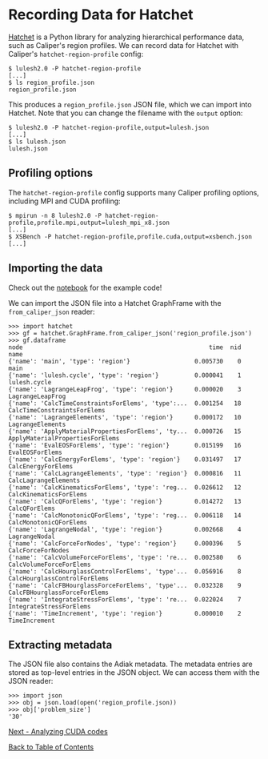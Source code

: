 # Recording Data for Hatchet

[Hatchet](https://github.com/hatchet/hatchet) is a Python library for analyzing
hierarchical performance data, such as Caliper's region profiles. We can 
record data for Hatchet with Caliper's `hatchet-region-profile` config:

    $ lulesh2.0 -P hatchet-region-profile
    [...]
    $ ls region_profile.json
    region_profile.json

This produces a `region_profile.json` JSON file, which we can import into 
Hatchet. Note that you can change the filename with the `output` option:

    $ lulesh2.0 -P hatchet-region-profile,output=lulesh.json
    [...]
    $ ls lulesh.json
    lulesh.json

## Profiling options

The `hatchet-region-profile` config supports many Caliper profiling options,
including MPI and CUDA profiling:

    $ mpirun -n 8 lulesh2.0 -P hatchet-region-profile,profile.mpi,output=lulesh_mpi_x8.json
    [...]
    $ XSBench -P hatchet-region-profile,profile.cuda,output=xsbench.json
    [...]

## Importing the data

Check out the [notebook](HatchetCaliperImport.ipynb) for the example code!

We can import the JSON file into a Hatchet GraphFrame with the 
`from_caliper_json` reader:

```
>>> import hatchet
>>> gf = hatchet.GraphFrame.from_caliper_json('region_profile.json')
>>> gf.dataframe
node                                                    time  nid                             name
{'name': 'main', 'type': 'region'}                  0.005730    0                             main
{'name': 'lulesh.cycle', 'type': 'region'}          0.000041    1                     lulesh.cycle
{'name': 'LagrangeLeapFrog', 'type': 'region'}      0.000020    3                 LagrangeLeapFrog
{'name': 'CalcTimeConstraintsForElems', 'type':...  0.001254   18      CalcTimeConstraintsForElems
{'name': 'LagrangeElements', 'type': 'region'}      0.000172   10                 LagrangeElements
{'name': 'ApplyMaterialPropertiesForElems', 'ty...  0.000726   15  ApplyMaterialPropertiesForElems
{'name': 'EvalEOSForElems', 'type': 'region'}       0.015199   16                  EvalEOSForElems
{'name': 'CalcEnergyForElems', 'type': 'region'}    0.031497   17               CalcEnergyForElems
{'name': 'CalcLagrangeElements', 'type': 'region'}  0.000816   11             CalcLagrangeElements
{'name': 'CalcKinematicsForElems', 'type': 'reg...  0.026612   12           CalcKinematicsForElems
{'name': 'CalcQForElems', 'type': 'region'}         0.014272   13                    CalcQForElems
{'name': 'CalcMonotonicQForElems', 'type': 'reg...  0.006118   14           CalcMonotonicQForElems
{'name': 'LagrangeNodal', 'type': 'region'}         0.002668    4                    LagrangeNodal
{'name': 'CalcForceForNodes', 'type': 'region'}     0.000396    5                CalcForceForNodes
{'name': 'CalcVolumeForceForElems', 'type': 're...  0.002580    6          CalcVolumeForceForElems
{'name': 'CalcHourglassControlForElems', 'type'...  0.056916    8     CalcHourglassControlForElems
{'name': 'CalcFBHourglassForceForElems', 'type'...  0.032328    9     CalcFBHourglassForceForElems
{'name': 'IntegrateStressForElems', 'type': 're...  0.022024    7          IntegrateStressForElems
{'name': 'TimeIncrement', 'type': 'region'}         0.000010    2                    TimeIncrement
```

## Extracting metadata

The JSON file also contains the Adiak metadata. The metadata entries are stored
as top-level entries in the JSON object. We can access them with the JSON
reader:

```
>>> import json
>>> obj = json.load(open('region_profile.json))
>>> obj['problem_size']
'30'
```

[Next - Analyzing CUDA codes](analyzing_cuda_codes.md)

[Back to Table of Contents](README.md)